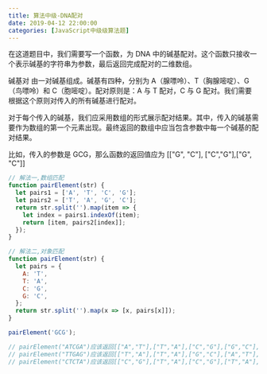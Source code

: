 ```yaml
---
title: 算法中级-DNA配对
date: 2019-04-12 22:00:00
categories: [JavaScript中级级算法题]
---
```


在这道题目中，我们需要写一个函数，为 DNA 中的碱基配对。这个函数只接收一个表示碱基的字符串为参数，最后返回完成配对的二维数组。

碱基对 由一对碱基组成。碱基有四种，分别为 A（腺嘌呤）、T（胸腺嘧啶）、G（鸟嘌呤）和 C（胞嘧啶）。配对原则是：A 与 T 配对，C 与 G 配对。我们需要根据这个原则对传入的所有碱基进行配对。

对于每个传入的碱基，我们应采用数组的形式展示配对结果。其中，传入的碱基需要作为数组的第一个元素出现。最终返回的数组中应当包含参数中每一个碱基的配对结果。

比如，传入的参数是 GCG，那么函数的返回值应为 [["G", "C"], ["C","G"],["G", "C"]]

```js
// 解法一,数组匹配
function pairElement(str) {
  let pairs1 = ['A', 'T', 'C', 'G'];
  let pairs2 = ['T', 'A', 'G', 'C'];
  return str.split('').map(item => {
    let index = pairs1.indexOf(item);
    return [item, pairs2[index]];
  });
}

// 解法二,对象匹配
function pairElement(str) {
  let pairs = {
    A: 'T',
    T: 'A',
    C: 'G',
    G: 'C',
  };
  return str.split('').map(x => [x, pairs[x]]);
}

pairElement('GCG');

// pairElement("ATCGA")应该返回[["A","T"],["T","A"],["C","G"],["G","C"],["A","T"]]。
// pairElement("TTGAG")应该返回[["T","A"],["T","A"],["G","C"],["A","T"],["G","C"]]。
// pairElement("CTCTA")应该返回[["C","G"],["T","A"],["C","G"],["T","A"],["A","T"]]。
```
